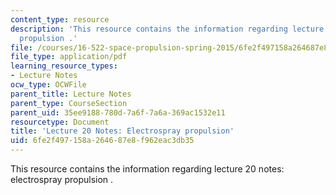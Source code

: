 ```yaml
---
content_type: resource
description: 'This resource contains the information regarding lecture 20 notes: electrospray
  propulsion .'
file: /courses/16-522-space-propulsion-spring-2015/6fe2f497158a264687e8f962eac3db35_MIT16_522S15_Lecture20.pdf
file_type: application/pdf
learning_resource_types:
- Lecture Notes
ocw_type: OCWFile
parent_title: Lecture Notes
parent_type: CourseSection
parent_uid: 35ee9188-780d-7a6f-7a6a-369ac1532e11
resourcetype: Document
title: 'Lecture 20 Notes: Electrospray propulsion'
uid: 6fe2f497-158a-2646-87e8-f962eac3db35
---
```

This resource contains the information regarding lecture 20 notes: electrospray propulsion .

